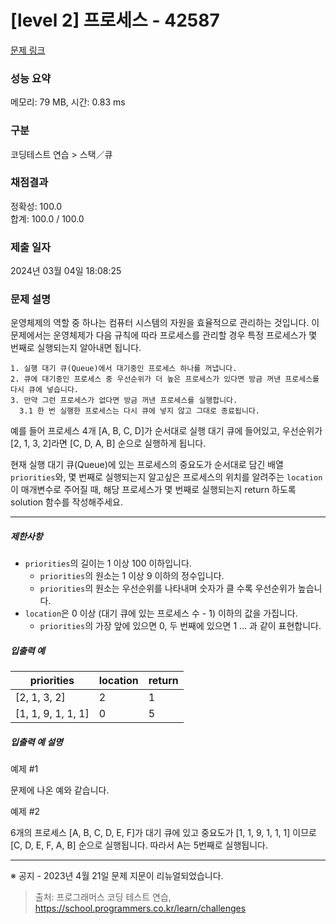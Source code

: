 # [level 2] 프로세스 - 42587 

[문제 링크](https://school.programmers.co.kr/learn/courses/30/lessons/42587) 

### 성능 요약

메모리: 79 MB, 시간: 0.83 ms

### 구분

코딩테스트 연습 > 스택／큐

### 채점결과

정확성: 100.0<br/>합계: 100.0 / 100.0

### 제출 일자

2024년 03월 04일 18:08:25

### 문제 설명

<p>운영체제의 역할 중 하나는 컴퓨터 시스템의 자원을 효율적으로 관리하는 것입니다. 이 문제에서는 운영체제가 다음 규칙에 따라 프로세스를 관리할 경우 특정 프로세스가 몇 번째로 실행되는지 알아내면 됩니다.</p>
<div class="highlight"><pre class="codehilite"><code>1. 실행 대기 큐(Queue)에서 대기중인 프로세스 하나를 꺼냅니다.
2. 큐에 대기중인 프로세스 중 우선순위가 더 높은 프로세스가 있다면 방금 꺼낸 프로세스를 다시 큐에 넣습니다.
3. 만약 그런 프로세스가 없다면 방금 꺼낸 프로세스를 실행합니다.
  3.1 한 번 실행한 프로세스는 다시 큐에 넣지 않고 그대로 종료됩니다.
</code></pre></div>
<p>예를 들어 프로세스 4개 [A, B, C, D]가 순서대로 실행 대기 큐에 들어있고, 우선순위가 [2, 1, 3, 2]라면 [C, D, A, B] 순으로 실행하게 됩니다. </p>

<p>현재 실행 대기 큐(Queue)에 있는 프로세스의 중요도가 순서대로 담긴 배열 <code>priorities</code>와, 몇 번째로 실행되는지 알고싶은 프로세스의 위치를 알려주는 <code>location</code>이 매개변수로 주어질 때, 해당 프로세스가 몇 번째로 실행되는지 return 하도록 solution 함수를 작성해주세요.</p>

<hr>

<h5>제한사항</h5>

<ul>
<li><code>priorities</code>의 길이는 1 이상 100 이하입니다.

<ul>
<li><code>priorities</code>의 원소는 1 이상 9 이하의 정수입니다.</li>
<li><code>priorities</code>의 원소는 우선순위를 나타내며 숫자가 클 수록 우선순위가 높습니다.</li>
</ul></li>
<li><code>location</code>은 0 이상 (대기 큐에 있는 프로세스 수 - 1) 이하의 값을 가집니다.

<ul>
<li><code>priorities</code>의 가장 앞에 있으면 0, 두 번째에 있으면 1 … 과 같이 표현합니다.</li>
</ul></li>
</ul>

<h5>입출력 예</h5>
<table class="table">
        <thead><tr>
<th>priorities</th>
<th>location</th>
<th>return</th>
</tr>
</thead>
        <tbody><tr>
<td>[2, 1, 3, 2]</td>
<td>2</td>
<td>1</td>
</tr>
<tr>
<td>[1, 1, 9, 1, 1, 1]</td>
<td>0</td>
<td>5</td>
</tr>
</tbody>
      </table>
<h5>입출력 예 설명</h5>

<p>예제 #1</p>

<p>문제에 나온 예와 같습니다.</p>

<p>예제 #2</p>

<p>6개의 프로세스 [A, B, C, D, E, F]가 대기 큐에 있고 중요도가 [1, 1, 9, 1, 1, 1] 이므로 [C, D, E, F, A, B] 순으로 실행됩니다. 따라서 A는 5번째로 실행됩니다.</p>

<hr>

<p>※ 공지 - 2023년 4월 21일 문제 지문이 리뉴얼되었습니다.</p>


> 출처: 프로그래머스 코딩 테스트 연습, https://school.programmers.co.kr/learn/challenges